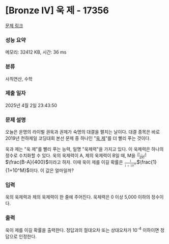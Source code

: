 # [Bronze IV] 욱 제 - 17356 

[문제 링크](https://www.acmicpc.net/problem/17356) 

### 성능 요약

메모리: 32412 KB, 시간: 36 ms

### 분류

사칙연산, 수학

### 제출 일자

2025년 4월 2일 23:43:50

### 문제 설명

<p>오늘은 운명의 라이벌 권욱과 권제가 숙명의 대결을 펼치는 날이다. 대결 종목은 바로 2019년 천하제일 코딩대회 본선 문제 중 하나인 "<a href="https://www.acmicpc.net/contest/problem/438/8">욱 제</a>"를 더 빨리 푸는 것이다.</p>

<p>욱과 제는 "욱 제"를 빨리 푸는 능력, 일명 "욱제력"을 가지고 있다. 이 욱제력은 하나의 정수로 수치화할 수 있다. 욱의 욱제력이 A, 제의 욱제력이 B일 때, M을 <mjx-container class="MathJax" jax="CHTML" style="font-size: 109%; position: relative;"><mjx-math class="MJX-TEX" aria-hidden="true"><mjx-mfrac><mjx-frac><mjx-num><mjx-nstrut></mjx-nstrut><mjx-mrow size="s"><mjx-mi class="mjx-i"><mjx-c class="mjx-c1D435 TEX-I"></mjx-c></mjx-mi><mjx-mo class="mjx-n"><mjx-c class="mjx-c2212"></mjx-c></mjx-mo><mjx-mi class="mjx-i"><mjx-c class="mjx-c1D434 TEX-I"></mjx-c></mjx-mi></mjx-mrow></mjx-num><mjx-dbox><mjx-dtable><mjx-line></mjx-line><mjx-row><mjx-den><mjx-dstrut></mjx-dstrut><mjx-mn class="mjx-n" size="s"><mjx-c class="mjx-c34"></mjx-c><mjx-c class="mjx-c30"></mjx-c><mjx-c class="mjx-c30"></mjx-c></mjx-mn></mjx-den></mjx-row></mjx-dtable></mjx-dbox></mjx-frac></mjx-mfrac></mjx-math><mjx-assistive-mml unselectable="on" display="inline"><math xmlns="http://www.w3.org/1998/Math/MathML"><mfrac><mrow><mi>B</mi><mo>−</mo><mi>A</mi></mrow><mn>400</mn></mfrac></math></mjx-assistive-mml><span aria-hidden="true" class="no-mathjax mjx-copytext">$\frac{B-A}{400}$</span></mjx-container>이라고 하자. 이때 욱이 제를 이길 확률은 <mjx-container class="MathJax" jax="CHTML" style="font-size: 109%; position: relative;"><mjx-math class="MJX-TEX" aria-hidden="true"><mjx-mfrac><mjx-frac><mjx-num><mjx-nstrut></mjx-nstrut><mjx-mn class="mjx-n" size="s"><mjx-c class="mjx-c31"></mjx-c></mjx-mn></mjx-num><mjx-dbox><mjx-dtable><mjx-line></mjx-line><mjx-row><mjx-den><mjx-dstrut></mjx-dstrut><mjx-mrow size="s"><mjx-mn class="mjx-n"><mjx-c class="mjx-c31"></mjx-c></mjx-mn><mjx-mo class="mjx-n"><mjx-c class="mjx-c2B"></mjx-c></mjx-mo><mjx-msup><mjx-mn class="mjx-n"><mjx-c class="mjx-c31"></mjx-c><mjx-c class="mjx-c30"></mjx-c></mjx-mn><mjx-script style="vertical-align: 0.393em;"><mjx-mi class="mjx-i" size="s"><mjx-c class="mjx-c1D440 TEX-I"></mjx-c></mjx-mi></mjx-script></mjx-msup></mjx-mrow></mjx-den></mjx-row></mjx-dtable></mjx-dbox></mjx-frac></mjx-mfrac></mjx-math><mjx-assistive-mml unselectable="on" display="inline"><math xmlns="http://www.w3.org/1998/Math/MathML"><mfrac><mn>1</mn><mrow><mn>1</mn><mo>+</mo><msup><mn>10</mn><mi>M</mi></msup></mrow></mfrac></math></mjx-assistive-mml><span aria-hidden="true" class="no-mathjax mjx-copytext">$\frac{1}{1+10^M}$</span></mjx-container>이다. 이 값은 얼마일까?</p>

### 입력 

 <p>욱의 욱제력과 제의 욱제력이 한 줄에 주어진다. 욱제력은 0 이상 5,000 이하의 정수이다.</p>

### 출력 

 <p>욱이 제를 이길 확률을 출력한다. 정답과의 절대오차 또는 상대오차가 10<sup>-4</sup> 이하이면 정답으로 인정한다.</p>

